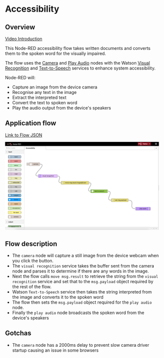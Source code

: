 # Accessibility

## Overview

[Video Introduction]()

This Node-RED accessibility flow takes written documents and converts them to the spoken word for the visually impaired.

The flow uses the <a href="">Camera</a> and <a href="https://github.com/lorentzlasson/node-red-contrib-play-audio">Play Audio</a> nodes with the Watson <a href="https://github.com/watson-developer-cloud/node-red-node-watson/tree/master/services/visual_recognition">Visual Recognition</a> and <a href="https://github.com/watson-developer-cloud/node-red-node-watson/tree/master/services/text_to_speech">Text-to-Speech</a> services to enhance system accessibility.


Node-RED will:
* Capture an image from the device camera
* Recognise any text in the image
* Extract the interpreted text
* Convert the text to spoken word
* Play the audio output from the device's speakers


## Application flow
[Link to Flow JSON](./accessibility.json)

![interpreter flow](./accessibility.png)


## Flow description


* The `camera` node will capture a still image from the device webcam when you click the button.
* The `visual recognition` service takes the buffer sent from the camera node and parses it to determine if there are any words in the image.
* Next the flow calls `move msg.result` to retrieve the string from the `visual recognition` service and set that to the `msg.payload` object required by the rest of the flow.
* Watson `Text-to-Speech` service then takes the string interpreted from the image and converts it to the spoken word
* The flow then sets the `msg.payload` object required for the `play audio` node.
* Finally the `play audio` node broadcasts the spoken word from the device's speakers

## Gotchas

* The `camera` node has a 2000ms delay to prevent slow camera driver startup causing an issue in some browsers
